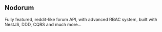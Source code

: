 ## Nodorum

Fully featured, reddit-like forum API, with advanced RBAC system, built with NestJS, DDD, CQRS and much more...
